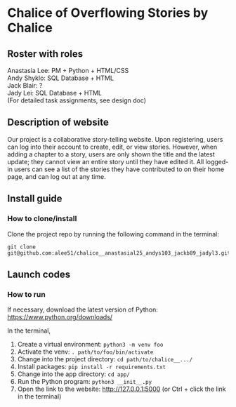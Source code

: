 # Chalice of Overflowing Stories by Chalice
## Roster with roles
Anastasia Lee: PM + Python + HTML/CSS\
Andy Shyklo: SQL Database + HTML\
Jack Blair: ?\
Jady Lei: SQL Database + HTML\
(For detailed task assignments, see design doc)

## Description of website
Our project is a collaborative story-telling website. Upon registering, users can log into their account to create, edit, or view stories. However, when adding a chapter to a story, users are only shown the title and the latest update; they cannot view an entire story until they have edited it. All logged-in users can see a list of the stories they have contributed to on their home page, and can log out at any time.

## Install guide
### How to clone/install
Clone the project repo by running the following command in the terminal:
```
git clone git@github.com:alee51/chalice__anastasial25_andys103_jackb89_jadyl3.git
```

## Launch codes
### How to run
If necessary, download the latest version of Python: https://www.python.org/downloads/

In the terminal,
1. Create a virtual environment: `python3 -m venv foo`
2. Activate the venv: `. path/to/foo/bin/activate`
3. Change into the project directory: `cd path/to/chalice__.../`
4. Install packages: `pip install -r requirements.txt`
5. Change into the app directory: `cd app/`
6. Run the Python program: `python3 __init__.py`
7. Open the link to the website: http://127.0.0.1:5000 (or Ctrl + click the link in the terminal)
